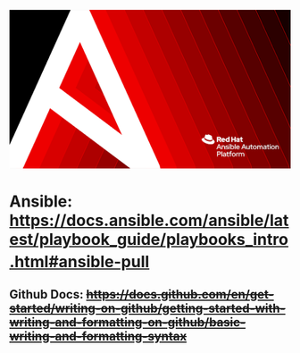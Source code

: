 ![inage alt](https://github.com/josh-butler93/ansible/blob/986c18c1cafca3a942c707745b99d0e8e39e77e8/Setup/ansible.png)
# Ansible: <ins>https://docs.ansible.com/ansible/latest/playbook_guide/playbooks_intro.html#ansible-pull <sup><ansible docs></sup></ins>
## Github Docs: ~~https://docs.github.com/en/get-started/writing-on-github/getting-started-with-writing-and-formatting-on-github/basic-writing-and-formatting-syntax~~
